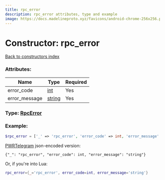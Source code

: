 ```yaml
---
title: rpc_error
description: rpc_error attributes, type and example
image: https://docs.madelineproto.xyz/favicons/android-chrome-256x256.png
---
```

# Constructor: rpc\_error  
[Back to constructors index](index.md)



### Attributes:

| Name     |    Type       | Required |
|----------|---------------|----------|
|error\_code|[int](../types/int.md) | Yes|
|error\_message|[string](../types/string.md) | Yes|



### Type: [RpcError](../types/RpcError.md)


### Example:

```php
$rpc_error = ['_' => 'rpc_error', 'error_code' => int, 'error_message' => 'string'];
```  

[PWRTelegram](https://pwrtelegram.xyz) json-encoded version:

```
{"_": "rpc_error", "error_code": int, "error_message": "string"}
```


Or, if you're into Lua:

```lua
rpc_error={_='rpc_error', error_code=int, error_message='string'}

```


